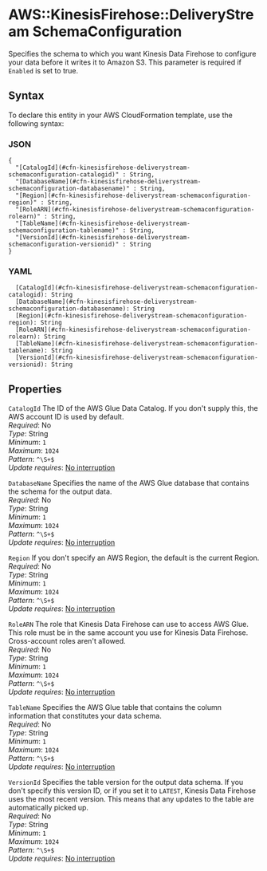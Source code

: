 # AWS::KinesisFirehose::DeliveryStream SchemaConfiguration<a name="aws-properties-kinesisfirehose-deliverystream-schemaconfiguration"></a>

Specifies the schema to which you want Kinesis Data Firehose to configure your data before it writes it to Amazon S3\. This parameter is required if `Enabled` is set to true\.

## Syntax<a name="aws-properties-kinesisfirehose-deliverystream-schemaconfiguration-syntax"></a>

To declare this entity in your AWS CloudFormation template, use the following syntax:

### JSON<a name="aws-properties-kinesisfirehose-deliverystream-schemaconfiguration-syntax.json"></a>

```
{
  "[CatalogId](#cfn-kinesisfirehose-deliverystream-schemaconfiguration-catalogid)" : String,
  "[DatabaseName](#cfn-kinesisfirehose-deliverystream-schemaconfiguration-databasename)" : String,
  "[Region](#cfn-kinesisfirehose-deliverystream-schemaconfiguration-region)" : String,
  "[RoleARN](#cfn-kinesisfirehose-deliverystream-schemaconfiguration-rolearn)" : String,
  "[TableName](#cfn-kinesisfirehose-deliverystream-schemaconfiguration-tablename)" : String,
  "[VersionId](#cfn-kinesisfirehose-deliverystream-schemaconfiguration-versionid)" : String
}
```

### YAML<a name="aws-properties-kinesisfirehose-deliverystream-schemaconfiguration-syntax.yaml"></a>

```
  [CatalogId](#cfn-kinesisfirehose-deliverystream-schemaconfiguration-catalogid): String
  [DatabaseName](#cfn-kinesisfirehose-deliverystream-schemaconfiguration-databasename): String
  [Region](#cfn-kinesisfirehose-deliverystream-schemaconfiguration-region): String
  [RoleARN](#cfn-kinesisfirehose-deliverystream-schemaconfiguration-rolearn): String
  [TableName](#cfn-kinesisfirehose-deliverystream-schemaconfiguration-tablename): String
  [VersionId](#cfn-kinesisfirehose-deliverystream-schemaconfiguration-versionid): String
```

## Properties<a name="aws-properties-kinesisfirehose-deliverystream-schemaconfiguration-properties"></a>

`CatalogId`  <a name="cfn-kinesisfirehose-deliverystream-schemaconfiguration-catalogid"></a>
The ID of the AWS Glue Data Catalog\. If you don't supply this, the AWS account ID is used by default\.  
*Required*: No  
*Type*: String  
*Minimum*: `1`  
*Maximum*: `1024`  
*Pattern*: `^\S+$`  
*Update requires*: [No interruption](https://docs.aws.amazon.com/AWSCloudFormation/latest/UserGuide/using-cfn-updating-stacks-update-behaviors.html#update-no-interrupt)

`DatabaseName`  <a name="cfn-kinesisfirehose-deliverystream-schemaconfiguration-databasename"></a>
Specifies the name of the AWS Glue database that contains the schema for the output data\.  
*Required*: No  
*Type*: String  
*Minimum*: `1`  
*Maximum*: `1024`  
*Pattern*: `^\S+$`  
*Update requires*: [No interruption](https://docs.aws.amazon.com/AWSCloudFormation/latest/UserGuide/using-cfn-updating-stacks-update-behaviors.html#update-no-interrupt)

`Region`  <a name="cfn-kinesisfirehose-deliverystream-schemaconfiguration-region"></a>
If you don't specify an AWS Region, the default is the current Region\.  
*Required*: No  
*Type*: String  
*Minimum*: `1`  
*Maximum*: `1024`  
*Pattern*: `^\S+$`  
*Update requires*: [No interruption](https://docs.aws.amazon.com/AWSCloudFormation/latest/UserGuide/using-cfn-updating-stacks-update-behaviors.html#update-no-interrupt)

`RoleARN`  <a name="cfn-kinesisfirehose-deliverystream-schemaconfiguration-rolearn"></a>
The role that Kinesis Data Firehose can use to access AWS Glue\. This role must be in the same account you use for Kinesis Data Firehose\. Cross\-account roles aren't allowed\.  
*Required*: No  
*Type*: String  
*Minimum*: `1`  
*Maximum*: `1024`  
*Pattern*: `^\S+$`  
*Update requires*: [No interruption](https://docs.aws.amazon.com/AWSCloudFormation/latest/UserGuide/using-cfn-updating-stacks-update-behaviors.html#update-no-interrupt)

`TableName`  <a name="cfn-kinesisfirehose-deliverystream-schemaconfiguration-tablename"></a>
Specifies the AWS Glue table that contains the column information that constitutes your data schema\.  
*Required*: No  
*Type*: String  
*Minimum*: `1`  
*Maximum*: `1024`  
*Pattern*: `^\S+$`  
*Update requires*: [No interruption](https://docs.aws.amazon.com/AWSCloudFormation/latest/UserGuide/using-cfn-updating-stacks-update-behaviors.html#update-no-interrupt)

`VersionId`  <a name="cfn-kinesisfirehose-deliverystream-schemaconfiguration-versionid"></a>
Specifies the table version for the output data schema\. If you don't specify this version ID, or if you set it to `LATEST`, Kinesis Data Firehose uses the most recent version\. This means that any updates to the table are automatically picked up\.  
*Required*: No  
*Type*: String  
*Minimum*: `1`  
*Maximum*: `1024`  
*Pattern*: `^\S+$`  
*Update requires*: [No interruption](https://docs.aws.amazon.com/AWSCloudFormation/latest/UserGuide/using-cfn-updating-stacks-update-behaviors.html#update-no-interrupt)